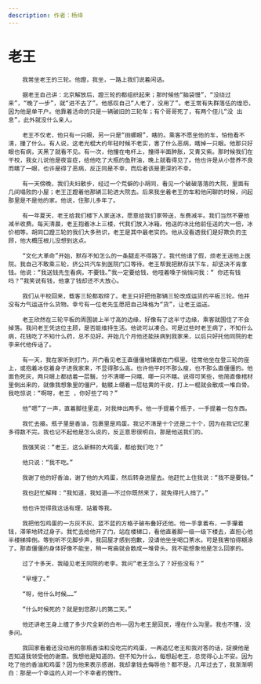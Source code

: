 ```yaml
---
description: 作者：杨绛
---
```


# 老王

        我常坐老王的三轮。他蹬，我坐，一路上我们说着闲话。

        据老王自己讲：北京解放后，蹬三轮的都组织起来；那时候他“脑袋慢”，“没绕过来”，“晚了一步”，就“进不去了”。他感叹自己“人老了，没用了”。老王常有失群落伍的煌恐，因为他是单干户。他靠着活命的只是一辆破旧的三轮车；有个哥哥死了，有两个侄儿“没 出息”，此外就没什么亲人。

        老王不仅老，他只有一只眼，另一只是“田螺眼”，瞎的。乘客不愿坐他的车，怕他看不清，撞了什么。有人说，这老光棍大约年轻时候不老实，害了什么恶病，瞎掉一只眼。他那只好眼也有病，天黑了就看不见。有一次，他撞在电杆上，撞得半面肿胀，又青又紫。那时候我们在干校，我女儿说他是夜盲症，给他吃了大瓶的鱼肝油，晚上就看得见了。他也许是从小营养不良而瞎了一眼，也许是得了恶病，反正同是不幸，而后者该是更深的不幸。

        有一天傍晚，我们夫妇散步，经过一个荒僻的小胡同，看见一个破破落落的大院，里面有几间塌败的小屋；老王正蹬着他那辆三轮进大院去。后来我坐着老王的车和他闲聊的时候，问起那里是不是他的家。他说，住那儿多年了。

        有一年夏天，老王给我们楼下人家送冰，愿意给我们家带送，车费减半。我们当然不要他减半收费。每天清晨，老王抱着冰上三楼，代我们放入冰箱。他送的冰比他前任送的大一倍，冰价相等。胡同口蹬三轮的我们大多熟识，老王是其中最老实的。他从没看透我们是好欺负的主顾，他大概压根儿没想到这点。

        “文化大革命”开始，默存不知怎么的一条腿走不得路了。我代他请了假，烦老王送他上医院。我自己不敢乘三轮，挤公共汽车到医院门口等待。老王帮我把默存扶下车，却坚决不肯拿钱。他说：“我送钱先生看病，不要钱。”我一定要给钱，他哑着嗓子悄悄问我：“ 你还有钱吗？”我笑说有钱，他拿了钱却还不大放心。

        我们从干校回来，载客三轮都取缔了。老王只好把他那辆三轮改成运货的平板三轮。他并没有力气运送什么货物。幸亏有一位老先生愿把自己降格为“货”，让老王运送。

        老王欣然在三轮平板的周围装上半寸高的边缘，好像有了这半寸边缘，乘客就围住了不会掉落。我问老王凭这位主顾，是否能维持生活。他说可以凑合。可是过些时老王病了，不知什么病，花钱吃了不知什么药，总不见好。开始几个月他还能扶病到我家来，以后只好托他同院的老李来代他传话了。

        有一天，我在家听到打门，开门看见老王直僵僵地镶嵌在门框里。往常他坐在登三轮的座上，或抱着冰伛着身子进我家来，不显得那么高。也许他平时不那么瘦，也不那么直僵僵的。他面色死灰，两只眼上都结着一层翳，分不清哪一只瞎、哪一只不瞎。说得可笑些，他简直像棺材里倒出来的，就像我想象里的僵尸，骷髅上绷着一层枯黄的干皮，打上一棍就会散成一堆白骨。我吃惊说：“啊呀，老王 ，你好些了吗？”

        他“嗯”了一声，直着脚往里走，对我伸出两手。他一手提着个瓶子，一手提着一包东西。

        我忙去接。瓶子里是香油，包裹里是鸡蛋。我记不清是十个还是二十个，因为在我记忆里多得数不完。我也记不起他是怎么说的，反正意思很明白，那是他送我们的。

        我强笑说：“老王，这么新鲜的大鸡蛋，都给我们吃？”

        他只说：“我不吃。”

        我谢了他的好香油，谢了他的大鸡蛋，然后转身进屋去。他赶忙上住我说：“我不是要钱。”

        我也赶忙解释：“我知道，我知道——不过你既然来了，就免得托人捎了。”

        他也许觉得我这话有理，站着等我。

        我把他包鸡蛋的一方灰不灰、蓝不蓝的方格子破布叠好还他。他一手拿着布，一手攥着钱，滞笨地转过身子。我忙去给他开了门，站在楼梯口，看他直着脚一级一级下楼去，直担心他半楼梯摔倒。等到听不见脚步声，我回屋才感到抱歉，没请他坐坐喝口茶水。可是我害怕得糊涂了。那直僵僵的身体好像不能坐，稍一弯曲就会散成一堆骨头。我不能想象他是怎么回家的。

        过了十多天，我碰见老王同院的老李。我问“老王怎么了？好些没有？”

        “早埋了。”

        “呀，他什么时候……”

        “什么时候死的？就是到您那儿的第二天。”

        他还讲老王身上缠了多少尺全新的白布——因为老王是回民，埋在什么沟里。我也不懂，没多问。

        我回家看着还没动用的那瓶香油和没吃完的鸡蛋，一再追忆老王和我对答的话，捉摸他是否知道我领受他的谢意。我想他是知道的。但不知为什么，每想起老王，总觉得心上不安。因为吃了他的香油和鸡蛋？因为他来表示感谢，我却拿钱去侮辱他？都不是。几年过去了，我渐渐明白：那是一个幸运的人对一个不幸者的愧怍。


